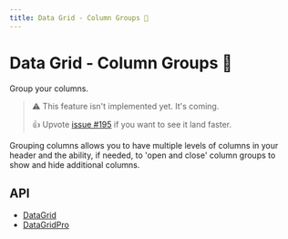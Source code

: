 ```yaml
---
title: Data Grid - Column Groups 🚧
---
```


# Data Grid - Column Groups 🚧

<p class="description">Group your columns.</p>

> ⚠️ This feature isn't implemented yet. It's coming.
>
> 👍 Upvote [issue #195](https://github.com/mui/mui-x/issues/195) if you want to see it land faster.

Grouping columns allows you to have multiple levels of columns in your header and the ability, if needed, to 'open and close' column groups to show and hide additional columns.

## API

- [DataGrid](/x/api/data-grid/data-grid/)
- [DataGridPro](/x/api/data-grid/data-grid-pro/)
